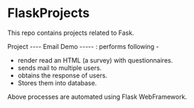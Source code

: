 # FlaskProjects
This repo contains projects related to Fask. 

Project ----  Email Demo ----- :
performs following - 
  - render read an HTML (a survey) with questionnaires.
  - sends mail to multiple users.
  - obtains the response of users.
  - Stores them into database. 
  
Above processes are automated using Flask WebFramework.
